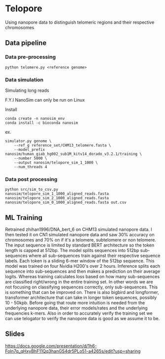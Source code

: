 # Telopore
Using nanopore data to distinguish telomeric regions and their respective chromosomes

## Data pipeline

### Data pre-processing

`python telomere.py <reference genome>`

### Data simulation

Simulating long reads

F.Y.I NanoSim can only be run on Linux

Install
```
conda create -n nanosim_env
conda install -c bioconda nanosim
```

ex. 
``` 
simulator.py genome \
    --ref_g reference_set/CHM13_telomere.fasta \
    --model_prefix nanosim/human_giab_hg002_sub1M_kitv14_dorado_v3.2.1/training \
    --number 5000 \
    --output nanosim/telopore_sim_1_1000 \
    --num_threads 4
```

### Data post processing
`python src/sim_to_csv.py nanosim/telopore_sim_1_1000_aligned_reads.fasta nanosim/telopore_sim_2_1000_aligned_reads.fasta nanosim/telopore_sim_0_1000_aligned_reads.fasta out.csv`

## ML Training
Retrained zhihan1996/DNA_bert_6 on CHM13 simulated nanopore data. I then tested it on CN1 simulated nanopore data and saw 30% accuracy on chromosomes and 70% on if it's a telomere, subtelomere or non telomere.  The input sequence is limited by standard BERT architecture so the token length is capped at 512bp. The model splits sequences into 512bp sub-sequences where all sub-sequences train against their respective sequence labels.  Each token is a sliding 6-mer window of the 512bp sequence.  This model was trained on four Nvidia H200's over 2 hours. Inference splits each sequence into sub-sequences and then makes a prediction on their average logits. Whereas training calculates loss based on how many sub-sequences are classified right/wrong in the entire training set. In other words we are not focusing on classifying sequences correctly, only sub-sequences. This is something that can be improved on. There is also bigbird and longformer, transformer architecture that can take in longer token sequences, possibly 10 - 50kpb. Before going that route more intuition is needed from the underlying nanopore data, their error models/rates and the underlying frequencies k-mers.  Also in order to accurately verify the training set we can use telogator to verify the nanopore data is good as we assume it to be.

## Slides
https://docs.google.com/presentation/d/1h6-Foln7q_qHxyBhF11Qq3hanGS4dr5PLo51-a4265s/edit?usp=sharing
